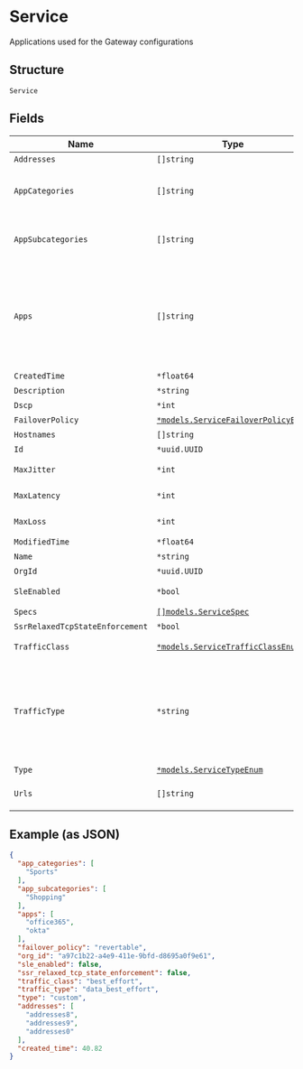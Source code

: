 
# Service

Applications used for the Gateway configurations

## Structure

`Service`

## Fields

| Name | Type | Tags | Description |
|  --- | --- | --- | --- |
| `Addresses` | `[]string` | Optional | if `type`==`custom`, ip subnets |
| `AppCategories` | `[]string` | Optional | when `type`==`app_categories`<br>list of application categories are available through /api/v1/const/app_categories |
| `AppSubcategories` | `[]string` | Optional | when `type`==`app_categories`<br>list of application categories are available through /api/v1/const/app_subcategories |
| `Apps` | `[]string` | Optional | when `type`==`apps`<br>list of applications are available through:<br><br>- /api/v1/const/applications,<br>- /api/v1/const/gateway_applications<br>- /insight/top_app_by-bytes?wired=true |
| `CreatedTime` | `*float64` | Optional | - |
| `Description` | `*string` | Optional | - |
| `Dscp` | `*int` | Optional | when `traffic_type`==`custom` |
| `FailoverPolicy` | [`*models.ServiceFailoverPolicyEnum`](../../doc/models/service-failover-policy-enum.md) | Optional | **Default**: `"revertable"` |
| `Hostnames` | `[]string` | Optional | if `type`==`custom`, web filtering |
| `Id` | `*uuid.UUID` | Optional | - |
| `MaxJitter` | `*int` | Optional | when `traffic_type`==`custom`, for uplink selection |
| `MaxLatency` | `*int` | Optional | when `traffic_type`==`custom`, for uplink selection |
| `MaxLoss` | `*int` | Optional | when `traffic_type`==`custom`, for uplink selection |
| `ModifiedTime` | `*float64` | Optional | - |
| `Name` | `*string` | Optional | - |
| `OrgId` | `*uuid.UUID` | Optional | - |
| `SleEnabled` | `*bool` | Optional | whether to enable measure SLE<br>**Default**: `false` |
| `Specs` | [`[]models.ServiceSpec`](../../doc/models/service-spec.md) | Optional | - |
| `SsrRelaxedTcpStateEnforcement` | `*bool` | Optional | **Default**: `false` |
| `TrafficClass` | [`*models.ServiceTrafficClassEnum`](../../doc/models/service-traffic-class-enum.md) | Optional | when `traffic_type`==`custom`<br>**Default**: `"best_effort"` |
| `TrafficType` | `*string` | Optional | values from `/api/v1/consts/traffic_types`<br><br>* when `type`==`apps`, we'll choose traffic_type automatically<br>* when `type`==`addresses` or `type`==`hostnames`, you can provide your own settings (optional)<br>**Default**: `"data_best_effort"` |
| `Type` | [`*models.ServiceTypeEnum`](../../doc/models/service-type-enum.md) | Optional | **Default**: `"custom"` |
| `Urls` | `[]string` | Optional | when `type`==`urls no need for spec as URL can encode the ports being used` |

## Example (as JSON)

```json
{
  "app_categories": [
    "Sports"
  ],
  "app_subcategories": [
    "Shopping"
  ],
  "apps": [
    "office365",
    "okta"
  ],
  "failover_policy": "revertable",
  "org_id": "a97c1b22-a4e9-411e-9bfd-d8695a0f9e61",
  "sle_enabled": false,
  "ssr_relaxed_tcp_state_enforcement": false,
  "traffic_class": "best_effort",
  "traffic_type": "data_best_effort",
  "type": "custom",
  "addresses": [
    "addresses8",
    "addresses9",
    "addresses0"
  ],
  "created_time": 40.82
}
```

